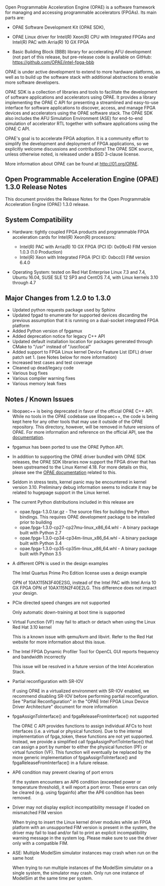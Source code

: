 Open Programmable Acceleration Engine (OPAE) is a software framework for managing and accessing programmable accelerators (FPGAs). Its main parts are:

-   OPAE Software Development Kit (OPAE SDK),

-   OPAE Linux driver for Intel(R) Xeon(R) CPU with Integrated FPGAs and Intel(R) PAC with Arria(R) 10 GX FPGA

-   Basic Building Block (BBB) library for accelerating AFU
    development (not part of this release, but pre-release code is
    available on GitHub: https://github.com/OPAE/intel-fpga-bbb

OPAE is under active development to extend to more hardware platforms, as well as to build up the software stack with additional abstractions to enable more software developers.

OPAE SDK is a collection of libraries and tools to facilitate the development of software applications and accelerators using OPAE. It provides a library implementing the OPAE C API for presenting a streamlined and easy-to-use interface for software applications to discover, access, and manage FPGA devices and accelerators using the OPAE software stack. The OPAE SDK also includes the AFU Simulation Environment (ASE) for end-to-end simulation of accelerator RTL together with software applications using the OPAE C API.

OPAE\'s goal is to accelerate FPGA adoption. It is a community effort to simplify the development and deployment of FPGA applications, so we explicitly welcome discussions and contributions! The OPAE SDK source, unless otherwise noted, is released under a BSD 3-clause license.

More information about OPAE can be found
at http://01.org/OPAE.

Open Programmable Acceleration Engine (OPAE) 1.3.0 Release Notes
-----------------------------------------------------------------

This document provides the Release Notes for the Open Programmable
Acceleration Engine (OPAE) 1.3.0 release.

System Compatibility
--------------------

-   Hardware: tightly coupled FPGA products and programmable FPGA
    acceleration cards for Intel(R) Xeon(R) processors:
    - Intel(R) PAC with Arria(R) 10 GX FPGA (PCI ID: 0x09c4) FIM version 1.0.3 (1.0 Production)
    - Intel(R) Xeon with Integrated FPGA (PCI ID: 0xbcc0) FIM version 6.4.0

-   Operating System: tested on Red Hat Enterprise Linux 7.3 and 7.4, Ubuntu 16.04, 
    SUSE SLE 12 SP3 and CentOS 7.4, with Linux kernels 3.10 through 4.7

Major Changes from 1.2.0 to 1.3.0
----------------------------------

- Updated python requests package used by Sphinx
- Updated fpgad to enumerate for supported devices discarding the previous assumption that it is running on a dual-socket integrated FPGA platform
- Added Python version of fpgamux
- Added deprecation notice for legacy C++ API
- Updated default installation location for packages generated through CMake to "/usr" instead of "/usr/local"
- Added support to FPGA Linux kernel Device Feature List (DFL) driver patch set 1. (see Notes below for more information)
- Increased test cases and test coverage
- Cleaned up dead/legacy code
- Various bug fixes
- Various compiler warning fixes
- Various memory leak fixes

Notes / Known Issues
--------------------
-  libopaec++ is being deprecated in favor of the official OPAE C++ API.
While no tools in the OPAE codebase use libopaec++, the code is being kept here
for any other tools that may use it outside of the OPAE repository.
This directory, however, will be removed in future versions of OPAE.
For more information and reference on the official API, see the
[documentation](https://opae.github.io/latest/docs/fpga_api/fpga_cxx_api.html).

-   fpgamux has been ported to use the OPAE Python API.

-   In addition to supporting the OPAE driver bundled with OPAE SDK releases, the OPAE SDK libraries now
support the FPGA driver that has been upstreamed to the Linux Kernel 4.18.
For more details on this, please see the [OPAE documentation](https://opae.github.io/1.3.0/docs/fpga_dfl_drv/fpga_dfl_drv.html) related to this.

-   Seldom in stress tests, kernel panic may be encountered in kernel version 3.10. Preliminary debug information seems to indicate it may be related to hugepage support in the Linux kernel.

-   The current Python distributions included in this release are
    -  opae.fpga-1.3.0.tar.gz - The source files for building the Python bindings. This requires OPAE development package to be installed prior to building
    -  opae.fpga-1.3.0-cp27-cp27mu-linux_x86_64.whl - A binary package built with Python 2.7
    -  opae.fpga-1.3.0-cp34-cp34m-linux_x86_64.whl - A binary package built with Python 3.4
    -  opae.fpga-1.3.0-cp35-cp35m-linux_x86_64.whl - A binary package built with Python 3.5


-   A different OPN is used in the design examples

    The Intel Quartus Prime Pro Edition license uses a design example

    OPN of 10AX115N3F40E2SG, instead of the Intel PAC with Intel Arria
    10 GX FPGA OPN of 10AX115N2F40E2LG. This difference does not impact
    your design.

-   PCIe directed speed changes are not supported

    Only automatic down-training at boot time is supported

-   Virtual Function (VF) may fail to attach or detach when using the
    Linux Red Hat 3.10 kernel
    
    This is a known issue with qemu/kvm and libvirt. Refer to the Red
    Hat website for more information about this issue.

-   The Intel FPGA Dynamic Profiler Tool for OpenCL GUI reports
    frequency and bandwidth incorrectly

    This issue will be resolved in a future version of the Intel
    Acceleration Stack.

- Partial reconfiguration with SR-IOV

  If using OPAE in a virtualized environment with SR-IOV enabled, we recommend disabling SR-IOV before performing partial reconfiguration. See "Partial Reconfiguration" in the "OPAE Intel FPGA Linux Device Driver Architecture" document for more information

- fpgaAssignToInterface() and fpgaReleaseFromInterface() not supported

  The OPAE C API provides functions to assign individual AFCs to host interfaces (i.e. a virtual or physical function). Due to the internal implementation of fpga_token, these functions are not yet supported. Instead, we provide a simplified call fpgaAssignPortToInterface() that can assign a port by number to either the physical function (PF) or virtual function (VF). This function will eventually be replaced by the more generic implementation of fpgaAssignToInterface() and fpgaReleaseFromInterface() in a future release.


- AP6 condition may prevent clearing of port errors

  If the system encounters an AP6 condition (exceeded power or temperature threshold), it will report a port error. These errors can only be cleared (e.g. using fpgainfo) after the AP6 condition has been removed.

- Driver may not display explicit incompatibility message if loaded on mismatched FIM version

  When trying to insert the Linux kernel driver modules while an FPGA platform with an unsupported FIM version is present in the system, the driver may fail to load and/or fail to print an explicit incompatibility warning message in the system log. Please make sure to use the driver only with a compatible FIM.

- ASE: Multiple ModelSim simulator instances may crash when run on the same host

    When trying to run multiple instances of the ModelSim simulator on a single system, the simulator may crash. Only run one instance of ModelSim at the same time per system.



